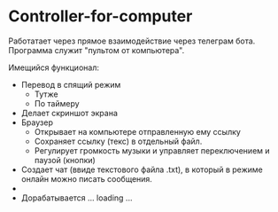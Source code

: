 # Controller-for-computer
 Работатает через прямое взаимодействие через телеграм бота. Программа служит "пультом от компьютера".
 
Имещийся функционал:
 - Перевод в спящий режим
   - Тутже
   - По таймеру
 - Делает скриншот экрана
 - Браузер
   - Открывает на компьютере отправленную ему ссылку
   - Сохраняет ссылку (текс) в отдельный файл.
   - Регулирует громкость музыки и управляет переключением и паузой (кнопки)
 - Создает чат (ввиде текстового файла .txt), в который в режиме онлайн можно писать сообщения.
 - 
 - Дорабатывается ... loading ...
